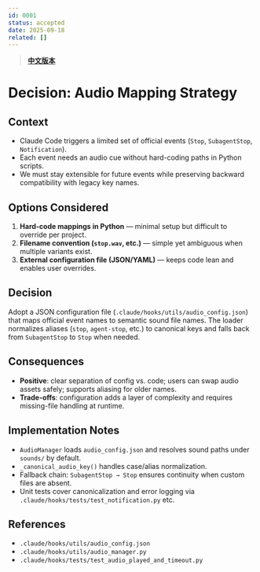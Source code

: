 ```yaml
---
id: 0001
status: accepted
date: 2025-09-18
related: []
---
```


> **[中文版本](./0001-audio-mapping_zh-TW.md)**

# Decision: Audio Mapping Strategy

## Context
- Claude Code triggers a limited set of official events (`Stop`, `SubagentStop`, `Notification`).
- Each event needs an audio cue without hard-coding paths in Python scripts.
- We must stay extensible for future events while preserving backward compatibility with legacy key names.

## Options Considered
1. **Hard-code mappings in Python** — minimal setup but difficult to override per project.
2. **Filename convention (`stop.wav`, etc.)** — simple yet ambiguous when multiple variants exist.
3. **External configuration file (JSON/YAML)** — keeps code lean and enables user overrides.

## Decision
Adopt a JSON configuration file (`.claude/hooks/utils/audio_config.json`) that maps official event names to semantic sound file names. The loader normalizes aliases (`stop`, `agent-stop`, etc.) to canonical keys and falls back from `SubagentStop` to `Stop` when needed.

## Consequences
- **Positive**: clear separation of config vs. code; users can swap audio assets safely; supports aliasing for older names.
- **Trade-offs**: configuration adds a layer of complexity and requires missing-file handling at runtime.

## Implementation Notes
- `AudioManager` loads `audio_config.json` and resolves sound paths under `sounds/` by default.
- `_canonical_audio_key()` handles case/alias normalization.
- Fallback chain: `SubagentStop → Stop` ensures continuity when custom files are absent.
- Unit tests cover canonicalization and error logging via `.claude/hooks/tests/test_notification.py` etc.

## References
- `.claude/hooks/utils/audio_config.json`
- `.claude/hooks/utils/audio_manager.py`
- `.claude/hooks/tests/test_audio_played_and_timeout.py`
